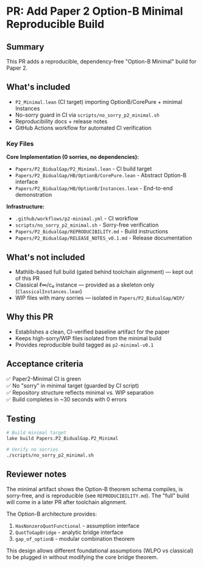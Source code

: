 # PR: Add Paper 2 Option-B Minimal Reproducible Build

## Summary

This PR adds a reproducible, dependency-free "Option-B Minimal" build for Paper 2.

## What's included

- `P2_Minimal.lean` (CI target) importing OptionB/CorePure + minimal Instances
- No-sorry guard in CI via `scripts/no_sorry_p2_minimal.sh`
- Reproducibility docs + release notes
- GitHub Actions workflow for automated CI verification

### Key Files

**Core Implementation (0 sorries, no dependencies):**
- `Papers/P2_BidualGap/P2_Minimal.lean` - CI build target
- `Papers/P2_BidualGap/HB/OptionB/CorePure.lean` - Abstract Option-B interface
- `Papers/P2_BidualGap/HB/OptionB/Instances.lean` - End-to-end demonstration

**Infrastructure:**
- `.github/workflows/p2-minimal.yml` - CI workflow
- `scripts/no_sorry_p2_minimal.sh` - Sorry-free verification
- `Papers/P2_BidualGap/REPRODUCIBILITY.md` - Build instructions
- `Papers/P2_BidualGap/RELEASE_NOTES_v0.1.md` - Release documentation

## What's not included

- Mathlib-based full build (gated behind toolchain alignment) — kept out of this PR
- Classical ℓ∞/c₀ instance — provided as a skeleton only (`ClassicalInstances.lean`)
- WIP files with many sorries — isolated in `Papers/P2_BidualGap/WIP/`

## Why this PR

- Establishes a clean, CI-verified baseline artifact for the paper
- Keeps high-sorry/WIP files isolated from the minimal build
- Provides reproducible build tagged as `p2-minimal-v0.1`

## Acceptance criteria

✅ Paper2-Minimal CI is green  
✅ No "sorry" in minimal target (guarded by CI script)  
✅ Repository structure reflects minimal vs. WIP separation  
✅ Build completes in ~30 seconds with 0 errors  

## Testing

```bash
# Build minimal target
lake build Papers.P2_BidualGap.P2_Minimal

# Verify no sorries
./scripts/no_sorry_p2_minimal.sh
```

## Reviewer notes

The minimal artifact shows the Option-B theorem schema compiles, is sorry-free, and is reproducible (see `REPRODUCIBILITY.md`). The "full" build will come in a later PR after toolchain alignment.

The Option-B architecture provides:
1. `HasNonzeroQuotFunctional` - assumption interface
2. `QuotToGapBridge` - analytic bridge interface  
3. `gap_of_optionB` - modular combination theorem

This design allows different foundational assumptions (WLPO vs classical) to be plugged in without modifying the core bridge theorem.